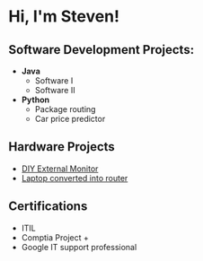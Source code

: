 <h1>Hi, I'm Steven!</h1>

<h2>Software Development Projects:</h2>

- <b>Java</b>
  - Software I
  - Software II
- <b>Python</b>
  - Package routing
  - Car price predictor

<h2>Hardware Projects</h2>

- [DIY External Monitor](https://github.com/svolovar/DIY-Monitor)
- [Laptop converted into router](https://github.com/svolovar/laptop-router)

<h2>Certifications</h2>

- ITIL
- Comptia Project +
- Google IT support professional


<!--
**joshmadakor1/joshmadakor1** is a ✨ _special_ ✨ repository because its `README.md` (this file) appears on your GitHub profile.

Here are some ideas to get you started:

- 🔭 I’m currently working on ...
- 🌱 I’m currently learning ...
- 👯 I’m looking to collaborate on ...
- 🤔 I’m looking for help with ...
- 💬 Ask me about ...
- 📫 How to reach me: ...
- 😄 Pronouns: ...
- ⚡ Fun fact: ...
-->
